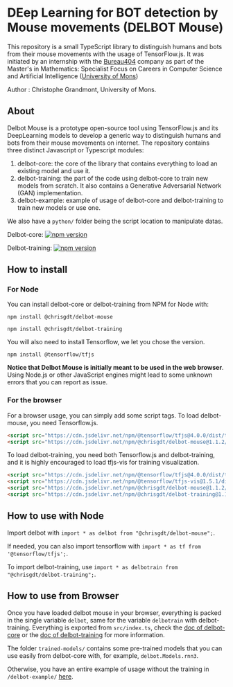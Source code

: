 # DEep Learning for BOT detection by Mouse movements (DELBOT Mouse)

This repository is a small TypeScript library to distinguish humans and bots from their mouse movements with
the usage of TensorFlow.js. It was initiated by an internship with the [Bureau404](https://www.bureau404.fr) company
as part of the Master's in Mathematics: Specialist Focus on Careers in Computer Science and Artificial Intelligence
([University of Mons](https://web.umons.ac.be/fr/))

Author : Christophe Grandmont, University of Mons.

## About

Delbot Mouse is a prototype open-source tool using TensorFlow.js and its DeepLearning models to develop a generic way
to distinguish humans and bots from their mouse movements on internet. The repository contains three distinct
Javascript or Typescript modules:

1. delbot-core: the core of the library that contains everything to load an existing model and use it.
2. delbot-training: the part of the code using delbot-core to train new models from scratch. It also contains a 
   Generative Adversarial Network (GAN) implementation.
3. delbot-example: example of usage of delbot-core and delbot-training to train new models or use one.

We also have a `python/` folder being the script location to manipulate datas.

Delbot-core: [![npm version](https://img.shields.io/npm/v/@chrisgdt/delbot-mouse?color=33cd56&logo=npm)](https://www.npmjs.com/package/@chrisgdt/delbot-mouse)

Delbot-training: [![npm version](https://img.shields.io/npm/v/@chrisgdt/delbot-training?color=33cd56&logo=npm)](https://www.npmjs.com/package/@chrisgdt/delbot-training)


## How to install

### For Node
You can install delbot-core or delbot-training from NPM for Node with:
```
npm install @chrisgdt/delbot-mouse
```
```
npm install @chrisgdt/delbot-training
```

You will also need to install Tensorflow, we let you chose the version.
```
npm install @tensorflow/tfjs
```

__Notice that Delbot Mouse is initially meant to be used in the web browser__. Using Node.js or other
JavaScript engines might lead to some unknown errors that you can report as issue.

### For the browser
For a browser usage, you can simply add some script tags. To load delbot-mouse, you need Tensorflow.js.
```html
<script src="https://cdn.jsdelivr.net/npm/@tensorflow/tfjs@4.0.0/dist/tf.min.js"></script>
<script src="https://cdn.jsdelivr.net/npm/@chrisgdt/delbot-mouse@1.1.2/dist/delbot.js"></script>
```

To load  delbot-training, you need both Tensorflow.js and delbot-training, and it is highly encouraged to load tfjs-vis
for training visualization.
```html
<script src="https://cdn.jsdelivr.net/npm/@tensorflow/tfjs@4.0.0/dist/tf.min.js"></script>
<script src="https://cdn.jsdelivr.net/npm/@tensorflow/tfjs-vis@1.5.1/dist/tfjs-vis.umd.min.js"></script>
<script src="https://cdn.jsdelivr.net/npm/@chrisgdt/delbot-mouse@1.1.2/dist/delbot.js"></script>
<script src="https://cdn.jsdelivr.net/npm/@chrisgdt/delbot-training@1.1.2/dist/delbot-training.js"></script>
```

## How to use with Node

Import delbot with `import * as delbot from "@chrisgdt/delbot-mouse";`.

If needed, you can also import tensorflow with `import * as tf from '@tensorflow/tfjs';`.

To import delbot-training, use `import * as delbotrain from "@chrisgdt/delbot-training";`.


## How to use from Browser

Once you have loaded delbot mouse in your browser, everything is packed in the single variable `delbot`, same for
the variable `delbotrain` with delbot-training. Everything is exported from `src/index.ts`, check the
[doc of delbot-core](https://chrisgdt.github.io/DELBOT-Mouse/delbot-core/docs/modules/index.html) or the
[doc of delbot-training](https://chrisgdt.github.io/DELBOT-Mouse/delbot-training/docs/modules/index.html) for more information.

The folder `trained-models/` contains some pre-trained models that you can use easily from delbot-core with, for example,
`delbot.Models.rnn3`.

Otherwise, you have an entire example of usage without the training in `/delbot-example/` [here](https://chrisgdt.github.io/DELBOT-Mouse/delbot-example/src/index.html).
